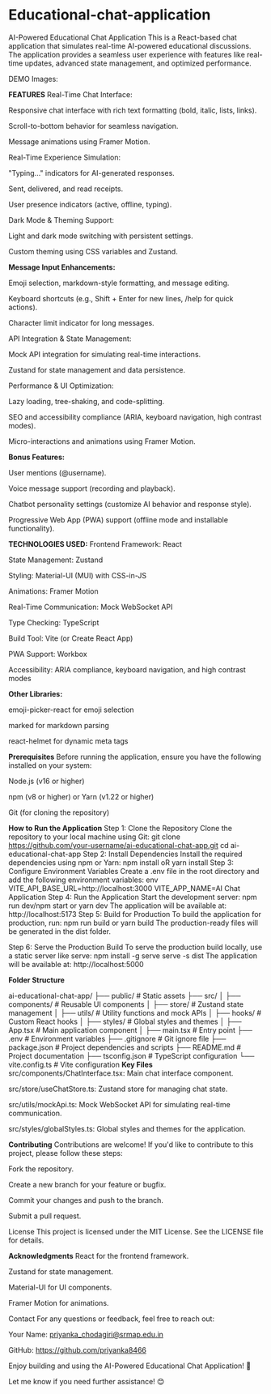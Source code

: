 ﻿# Educational-chat-application
 
AI-Powered Educational Chat Application
This is a React-based chat application that simulates real-time AI-powered educational discussions. The application provides a seamless user experience with features like real-time updates, advanced state management, and optimized performance.

DEMO Images:



**FEATURES**
Real-Time Chat Interface:

Responsive chat interface with rich text formatting (bold, italic, lists, links).

Scroll-to-bottom behavior for seamless navigation.

Message animations using Framer Motion.

Real-Time Experience Simulation:

"Typing..." indicators for AI-generated responses.

Sent, delivered, and read receipts.

User presence indicators (active, offline, typing).

Dark Mode & Theming Support:

Light and dark mode switching with persistent settings.

Custom theming using CSS variables and Zustand.

**Message Input Enhancements:**

Emoji selection, markdown-style formatting, and message editing.

Keyboard shortcuts (e.g., Shift + Enter for new lines, /help for quick actions).

Character limit indicator for long messages.

API Integration & State Management:

Mock API integration for simulating real-time interactions.

Zustand for state management and data persistence.

Performance & UI Optimization:

Lazy loading, tree-shaking, and code-splitting.

SEO and accessibility compliance (ARIA, keyboard navigation, high contrast modes).

Micro-interactions and animations using Framer Motion.

**Bonus Features:**

User mentions (@username).

Voice message support (recording and playback).

Chatbot personality settings (customize AI behavior and response style).

Progressive Web App (PWA) support (offline mode and installable functionality).

**TECHNOLOGIES USED:**
Frontend Framework: React

State Management: Zustand

Styling: Material-UI (MUI) with CSS-in-JS

Animations: Framer Motion

Real-Time Communication: Mock WebSocket API

Type Checking: TypeScript

Build Tool: Vite (or Create React App)

PWA Support: Workbox

Accessibility: ARIA compliance, keyboard navigation, and high contrast modes

**Other Libraries:**

emoji-picker-react for emoji selection

marked for markdown parsing

react-helmet for dynamic meta tags

**Prerequisites**
Before running the application, ensure you have the following installed on your system:

Node.js (v16 or higher)

npm (v8 or higher) or Yarn (v1.22 or higher)

Git (for cloning the repository)

**How to Run the Application**
Step 1: Clone the Repository
Clone the repository to your local machine using Git:
git clone https://github.com/your-username/ai-educational-chat-app.git
cd ai-educational-chat-app
Step 2: Install Dependencies
Install the required dependencies using npm or Yarn:
npm install
oR
yarn install
Step 3: Configure Environment Variables
Create a .env file in the root directory and add the following environment variables:
env
VITE_API_BASE_URL=http://localhost:3000
VITE_APP_NAME=AI Chat Application
Step 4: Run the Application
Start the development server:
npm run dev/npm start
or
yarn dev
The application will be available at:
http://localhost:5173
Step 5: Build for Production
To build the application for production, run:
npm run build
or
yarn build
The production-ready files will be generated in the dist folder.

Step 6: Serve the Production Build
To serve the production build locally, use a static server like serve:
npm install -g serve
serve -s dist
The application will be available at:
http://localhost:5000

**Folder Structure**

ai-educational-chat-app/
├── public/                  # Static assets
├── src/
│   ├── components/          # Reusable UI components
│   ├── store/               # Zustand state management
│   ├── utils/               # Utility functions and mock APIs
│   ├── hooks/               # Custom React hooks
│   ├── styles/              # Global styles and themes
│   ├── App.tsx              # Main application component
│   ├── main.tsx             # Entry point
├── .env                     # Environment variables
├── .gitignore               # Git ignore file
├── package.json             # Project dependencies and scripts
├── README.md                # Project documentation
├── tsconfig.json            # TypeScript configuration
└── vite.config.ts           # Vite configuration
**Key Files**
src/components/ChatInterface.tsx: Main chat interface component.

src/store/useChatStore.ts: Zustand store for managing chat state.

src/utils/mockApi.ts: Mock WebSocket API for simulating real-time communication.

src/styles/globalStyles.ts: Global styles and themes for the application.

**Contributing**
Contributions are welcome! If you'd like to contribute to this project, please follow these steps:

Fork the repository.

Create a new branch for your feature or bugfix.

Commit your changes and push to the branch.

Submit a pull request.

License
This project is licensed under the MIT License. See the LICENSE file for details.

**Acknowledgments**
React for the frontend framework.

Zustand for state management.

Material-UI for UI components.

Framer Motion for animations.

Contact
For any questions or feedback, feel free to reach out:

Your Name: priyanka_chodagiri@srmap.edu.in

GitHub: https://github.com/priyanka8466

Enjoy building and using the AI-Powered Educational Chat Application! 🚀

Let me know if you need further assistance! 😊
